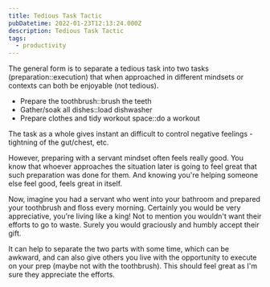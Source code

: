 ```yaml
---
title: Tedious Task Tactic
pubDatetime: 2022-01-23T12:13:24.000Z
description: Tedious Task Tactic
tags:
  - productivity
---
```


The general form is to separate a tedious task into two tasks (preparation::execution) that when
approached in different mindsets or contexts can both be enjoyable (not tedious).

- Prepare the toothbrush::brush the teeth
- Gather/soak all dishes::load dishwasher
- Prepare clothes and tidy workout space::do a workout

The task as a whole gives instant an difficult to control negative feelings - tightning of the
gut/chest, etc.

However, preparing with a servant mindset often feels really good. You know that whoever approaches
the situation later is going to feel great that such preparation was done for them. And knowing
you're helping someone else feel good, feels great in itself.

Now, imagine you had a servant who went into your bathroom and prepared your toothbrush and floss
every morning. Certainly you would be very appreciative, you're living like a king! Not to mention
you wouldn't want their efforts to go to waste. Surely you would graciously and humbly accept their
gift.

It can help to separate the two parts with some time, which can be awkward, and can also give others
you live with the opportunity to execute on your prep (maybe not with the toothbrush). This should
feel great as I'm sure they appreciate the efforts.
